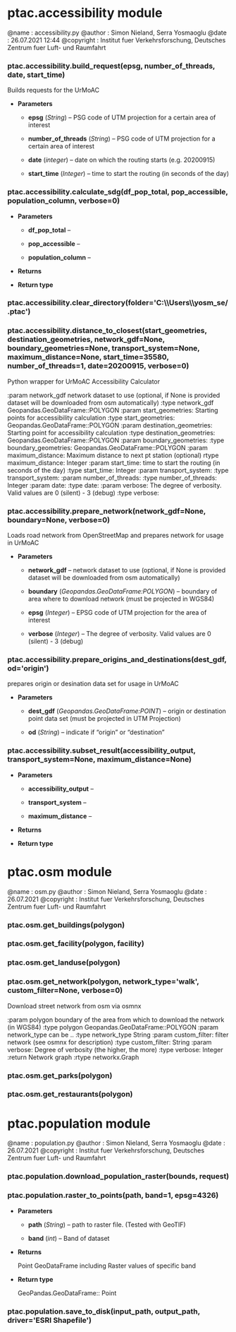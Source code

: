 # ptac.accessibility module

@name : accessibility.py
@author : Simon Nieland, Serra Yosmaoglu
@date : 26.07.2021 12:44
@copyright : Institut fuer Verkehrsforschung, Deutsches Zentrum fuer Luft- und Raumfahrt


### ptac.accessibility.build_request(epsg, number_of_threads, date, start_time)
Builds requests for the UrMoAC


* **Parameters**

    
    * **epsg** (*String*) – PSG code of UTM projection for a certain area of interest


    * **number_of_threads** (*String*) – PSG code of UTM projection for a certain area of interest


    * **date** (*integer*) – date on which the routing starts (e.g. 20200915)


    * **start_time** (*Integer*) – time to start the routing (in seconds of the day)



### ptac.accessibility.calculate_sdg(df_pop_total, pop_accessible, population_column, verbose=0)

* **Parameters**

    
    * **df_pop_total** – 


    * **pop_accessible** – 


    * **population_column** – 



* **Returns**

    


* **Return type**

    


### ptac.accessibility.clear_directory(folder='C:\\\\Users\\\\yosm_se/.ptac')

### ptac.accessibility.distance_to_closest(start_geometries, destination_geometries, network_gdf=None, boundary_geometries=None, transport_system=None, maximum_distance=None, start_time=35580, number_of_threads=1, date=20200915, verbose=0)
Python wrapper for UrMoAC Accessibility Calculator

:param network_gdf network dataset to use (optional, if None is provided dataset will be downloaded from osm automatically)
:type network_gdf Geopandas.GeoDataFrame::POLYGON
:param start_geometries: Starting points for accessibility calculation
:type start_geometries: Geopandas.GeoDataFrame::POLYGON
:param destination_geometries: Starting point for accessibility calculation
:type destination_geometries: Geopandas.GeoDataFrame::POLYGON
:param boundary_geometries:
:type boundary_geometries: Geopandas.GeoDataFrame::POLYGON
:param maximum_distance: Maximum distance to next pt station (optional)
rtype maximum_distance: Integer
:param start_time: time to start the routing (in seconds of the day)
:type start_time: Integer
:param transport_system:
:type transport_system:
:param number_of_threads:
:type number_of_threads: Integer
:param date:
:type date:
:param verbose: The degree of verbosity. Valid values are 0 (silent) - 3 (debug)
:type verbose:


### ptac.accessibility.prepare_network(network_gdf=None, boundary=None, verbose=0)
Loads road network from OpenStreetMap and prepares network for usage in UrMoAC


* **Parameters**

    
    * **network_gdf** – network dataset to use (optional, if None is provided dataset will be downloaded from osm automatically)


    * **boundary** (*Geopandas.GeoDataFrame:POLYGON*) – boundary of area where to download network (must be projected in WGS84)


    * **epsg** (*Integer*) – EPSG code of UTM projection for the area of interest


    * **verbose** (*Integer*) – The degree of verbosity. Valid values are 0 (silent) - 3 (debug)



### ptac.accessibility.prepare_origins_and_destinations(dest_gdf, od='origin')
prepares origin or desination data set for usage in UrMoAC


* **Parameters**

    
    * **dest_gdf** (*Geopandas.GeoDataFrame:POINT*) – origin or destination point data set (must be projected in UTM Projection)


    * **od** (*String*) – indicate if “origin” or “destination”



### ptac.accessibility.subset_result(accessibility_output, transport_system=None, maximum_distance=None)

* **Parameters**

    
    * **accessibility_output** – 


    * **transport_system** – 


    * **maximum_distance** – 



* **Returns**

    


* **Return type**

    

# ptac.osm module

@name : osm.py
@author : Simon Nieland, Serra Yosmaoglu
@date : 26.07.2021
@copyright : Institut fuer Verkehrsforschung, Deutsches Zentrum fuer Luft- und Raumfahrt


### ptac.osm.get_buildings(polygon)

### ptac.osm.get_facility(polygon, facility)

### ptac.osm.get_landuse(polygon)

### ptac.osm.get_network(polygon, network_type='walk', custom_filter=None, verbose=0)
Download street network from osm via osmnx

:param polygon boundary of the area from which to download the network (in WGS84)
:type polygon Geopandas.GeoDataFrame::POLYGON
:param network_type can be ..
:type network_type String
:param custom_filter: filter network (see osmnx for description)
:type custom_filter: String
:param verbose: Degree of verbosity (the higher, the more)
:type verbose: Integer
:return Network graph
:rtype networkx.Graph


### ptac.osm.get_parks(polygon)

### ptac.osm.get_restaurants(polygon)
# ptac.population module

@name : population.py
@author : Simon Nieland, Serra Yosmaoglu
@date : 26.07.2021
@copyright : Institut fuer Verkehrsforschung, Deutsches Zentrum fuer Luft- und Raumfahrt


### ptac.population.download_population_raster(bounds, request)

### ptac.population.raster_to_points(path, band=1, epsg=4326)

* **Parameters**

    
    * **path** (*String*) – path to raster file. (Tested with GeoTIF)


    * **band** (*int*) – Band of dataset



* **Returns**

    Point GeoDataFrame including Raster values of specific band



* **Return type**

    GeoPandas.GeoDataFrame:: Point



### ptac.population.save_to_disk(input_path, output_path, driver='ESRI Shapefile')
